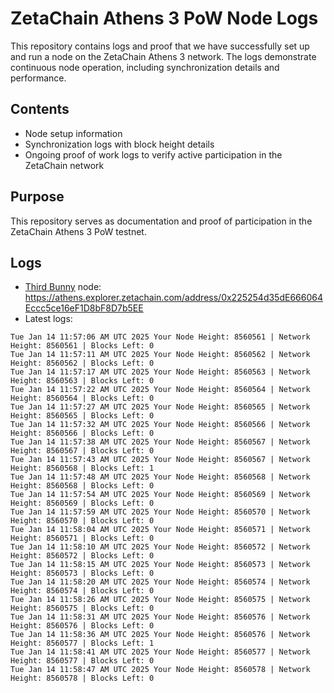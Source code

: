 # ZetaChain Athens 3 PoW Node Logs
This repository contains logs and proof that we have successfully set up and run a node on the ZetaChain Athens 3 network. The logs demonstrate continuous node operation, including synchronization details and performance.

## Contents
- Node setup information
- Synchronization logs with block height details
- Ongoing proof of work logs to verify active participation in the ZetaChain network

## Purpose
This repository serves as documentation and proof of participation in the ZetaChain Athens 3 PoW testnet.

## Logs

- [Third Bunny](https://thirdbunny.xyz/) node: https://athens.explorer.zetachain.com/address/0x225254d35dE666064Eccc5ce16eF1D8bF8D7b5EE
- Latest logs:
```
Tue Jan 14 11:57:06 AM UTC 2025 Your Node Height: 8560561 | Network Height: 8560561 | Blocks Left: 0
Tue Jan 14 11:57:11 AM UTC 2025 Your Node Height: 8560562 | Network Height: 8560562 | Blocks Left: 0
Tue Jan 14 11:57:17 AM UTC 2025 Your Node Height: 8560563 | Network Height: 8560563 | Blocks Left: 0
Tue Jan 14 11:57:22 AM UTC 2025 Your Node Height: 8560564 | Network Height: 8560564 | Blocks Left: 0
Tue Jan 14 11:57:27 AM UTC 2025 Your Node Height: 8560565 | Network Height: 8560565 | Blocks Left: 0
Tue Jan 14 11:57:32 AM UTC 2025 Your Node Height: 8560566 | Network Height: 8560566 | Blocks Left: 0
Tue Jan 14 11:57:38 AM UTC 2025 Your Node Height: 8560567 | Network Height: 8560567 | Blocks Left: 0
Tue Jan 14 11:57:43 AM UTC 2025 Your Node Height: 8560567 | Network Height: 8560568 | Blocks Left: 1
Tue Jan 14 11:57:48 AM UTC 2025 Your Node Height: 8560568 | Network Height: 8560568 | Blocks Left: 0
Tue Jan 14 11:57:54 AM UTC 2025 Your Node Height: 8560569 | Network Height: 8560569 | Blocks Left: 0
Tue Jan 14 11:57:59 AM UTC 2025 Your Node Height: 8560570 | Network Height: 8560570 | Blocks Left: 0
Tue Jan 14 11:58:04 AM UTC 2025 Your Node Height: 8560571 | Network Height: 8560571 | Blocks Left: 0
Tue Jan 14 11:58:10 AM UTC 2025 Your Node Height: 8560572 | Network Height: 8560572 | Blocks Left: 0
Tue Jan 14 11:58:15 AM UTC 2025 Your Node Height: 8560573 | Network Height: 8560573 | Blocks Left: 0
Tue Jan 14 11:58:20 AM UTC 2025 Your Node Height: 8560574 | Network Height: 8560574 | Blocks Left: 0
Tue Jan 14 11:58:26 AM UTC 2025 Your Node Height: 8560575 | Network Height: 8560575 | Blocks Left: 0
Tue Jan 14 11:58:31 AM UTC 2025 Your Node Height: 8560576 | Network Height: 8560576 | Blocks Left: 0
Tue Jan 14 11:58:36 AM UTC 2025 Your Node Height: 8560576 | Network Height: 8560577 | Blocks Left: 1
Tue Jan 14 11:58:41 AM UTC 2025 Your Node Height: 8560577 | Network Height: 8560577 | Blocks Left: 0
Tue Jan 14 11:58:47 AM UTC 2025 Your Node Height: 8560578 | Network Height: 8560578 | Blocks Left: 0
```
